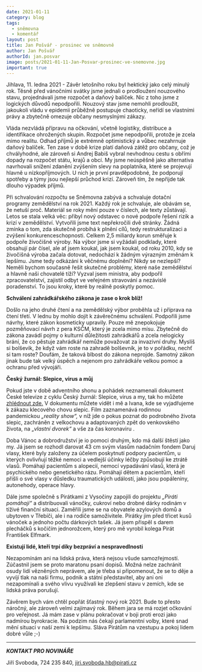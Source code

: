 ```yaml
---
date: 2021-01-11
category: blog
tags:
  - sněmovna
  - komentář
layout: post
title: Jan Pošvář - prosinec ve sněmovně
author: Jan Pošvář
authorId: jan.posvar
image: posts/2021-01-11-Jan-Posvar-prosinec-ve-snemovne.jpg
important: true
---
```


Jihlava, 11. ledna 2021 - Závěr letošního roku byl hektický jako celý minulý rok. Těsně před vánočními svátky jsme jednali o prodloužení nouzového stavu, projednávali jsme rozpočet a daňový balíček. Nic z toho jsme z logických důvodů nepodpořili. Nouzový stav jsme nemohli prodloužit, jakoukoli vládu v epidemii průběžně postupuje chaoticky, neřídí se vlastními právy a zbytečně omezuje občany nesmyslnými zákazy.

Vláda nezvládá přípravu na očkování, včetně logistiky, distribuce a identifikace ohrožených skupin. Rozpočet jsme nepodpořili, protože je zcela mimo realitu. Odhad příjmů je extrémně optimistický a vůbec nezahrnuje daňový balíček. Ten zase v době krize platí daňová zátěž pro občany, což je chvályhodné, ale zároveň si Andrej Babiš vybral nevhodnou cestu s obřími dopady na rozpočet státu, krajů a obcí. My jsme neúspěšně jako alternativa navrhovali snížení zdanění zvýšením slevy na poplatníka, které se projevují hlavně u nízkopříjmových. U nich je první pravděpodobné, že podporují spotřeby a týmy jsou nejlepší průchod krizí. Zároveň tím, že nepřijde tak dlouho výpadek příjmů.

Při schvalování rozpočtu se Sněmovna zabývá a schvaluje dotační programy zemědělství na rok 2021. Každý rok je schvaluje, ale obávám se, že netuší proč. Materiál se roky mění pouze v číslech, ale texty zůstávají. Letos se stala velká věc: přibyl nový odstavec o nové podpoře řešení rizik a krizí v zemědělství. Vytvořili jsme text nepřekročili dvě stránky. Žádná zmínka o tom, zda skutečně probíhá k plnění cílů, tedy restrukturalizaci a zvýšení konkurenceschopnosti. Celkem 2,5 miliardy korun směřuje k podpoře živočišné výroby. Na výbor jsme si vyžádali podklady, které obsahují pár čísel, ale ať jsem koukal, jak jsem koukal, od roku 2010, kdy se živočišná výroba začala dotovat, nedochází k žádným výrazným změnám k lepšímu. Jsme tedy odkázáni k věčnému doplnění? Nikdy se nezlepší? Neměli bychom současně řešit skutečné problémy, které naše zemědělství a hlavně naši chovatelé tíží? Vyzval jsem ministra, aby podpořil zpracovatelství, zajistil odbyt ve veřejném stravování a nezávislé poradenství. To jsou kroky, které by reálně poskytly pomoc.

**Schválení zahrádkářského zákona je zase o krok blíž!**

Došlo na jeho druhé čtení a na zemědělský výbor proběhla už i příprava na čtení třetí. V lednu by mohlo dojít k závěrečnému schválení. Podpořili jsme návrhy, které zákon kosmeticky upravily. Pouze mě znepokojuje pozměňovací návrh z pera KSČM, který je zcela mimo mísu. Zbytečně do zákona zavádí pojmy o kulturní důležitosti zahrádkářů a zcela nelogicky brání, že co pěstuje zahrádkář nemůže považovat za invazivní druhy. Myslíš si bolševik, že když vám roste na zahradě bolševník, je to v pořádku, nechť si tam roste? Doufám, že taková blbost do zákona neprojde. Samotný zákon jinak bude tak velký úspěch a nejenom pro zahrádkáře velkou pomoc a ochranu před vývojáři.

**Český žurnál: Slepice, virus a můj**

Pokud jste v době adventního shonu a pohádek neznamenali dokument České televize z cyklu Český žurnál: Slepice, virus a my, tak ho můžete [zhlédnout zde.](https://www.ceskatelevize.cz/porady/10408111009-cesky-zurnal/218562262600004-slepice-virus-a-my/) V dokumentu můžete vidět i mě a Ivana, kde se vyjadřujeme k zákazu klecového chovu slepic. Film zaznamenává rodinnou pandemickou *„reality show“,* v níž jde o pokus poznat do podrobného života slepic, zachráněn z velkochovu a adaptovaných zpět do venkovského života, na *„vlastní dvorek“* a vše za čas koronaviru .

Doba Vánoc a dobrodružství je io pomoci druhým, kdo má další štěstí jako my. Já jsem se rozhodl darovat 43 cm svým vlasům nadačním fondem Daruj vlasy, které byly založeny za účelem poskytnutí podpory pacientům, u kterých ovlivňují těžké nemoci a vedlejší účinky léčby způsobují ke ztrátě vlasů. Pomáhají pacientům s alopecií, nemocí vypadávání vlasů, která je psychického nebo genetického rázu. Pomáhají dětem a pacientům, kteří přišli o své vlasy v důsledku traumatických událostí, jako jsou popáleniny, autonehody, operace hlavy.

Dále jsme společně s Pirátkami z Vysočiny zapojili do projektu *„Piráti pomáhají“* a distribuovali vánočky, cukroví nebo drobné dárky rodinám v tíživé finanční situaci. Zaměřili jsme se na obyvatele azylových domů a ubytoven v Třebíči, ale i na rodiče samoživitele. Pirátky jim před třicet kusů vánoček a jednoho počtu dárkových tašek. Já jsem přispěl s darem plecháčků s kočičím jednorožcem, který pro mě vyrobil kolega Pirát František Elfmark.

**Existují lidé, kteří trpí díky bezpráví a nespravedlnosti**

Nezapomínám ani na lidská práva, která nejsou všude samozřejmostí. Zúčastnil jsem se proto maratonu psaní dopisů. Možná nelze zachránit osudy lidí vězněných neprávem, ale je třeba si připomenout, že se to děje a vyvíjí tlak na naši firmu, podnik a státní představitel, aby ani oni nezapomínali a svého vlivu využívali ke zlepšení stavu v zemích, kde se lidská práva porušují.

Závěrem bych vám chtěl popřát šťastný nový rok 2021. Bude to přesto náročný, ale zároveň velmi zajímavý rok. Během jara se má rozjet očkování pro veřejnost. Já mám zase v plánu pokračovat v boji proti erozi jako nadmírou byrokracie. Na podzim nás čekají parlamentní volby, které snad mění situaci v naší zemi k lepšímu. Sláva Pirátům na vzestupu a pokoj lidem dobré vůle ;-)  

---

***KONTAKT PRO NOVINÁŘE***

Jiří Svoboda, 724 235 840, <jiri.svoboda.hb@pirati.cz>

